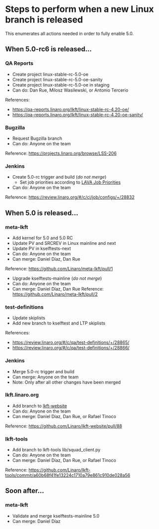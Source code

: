 # Steps to perform when a new Linux branch is released

This enumerates all actions needed in order to fully enable 5.0.

## When 5.0-rc6 is released...

### QA Reports
- Create project linux-stable-rc-5.0-oe
- Create project linux-stable-rc-5.0-oe-sanity
- Create project linux-stable-rc-5.0-oe in staging
- Can do: Dan Rue, Milosz Wasilewski, or Antonio Tercerio

References:
- https://qa-reports.linaro.org/lkft/linux-stable-rc-4.20-oe/
- https://qa-reports.linaro.org/lkft/linux-stable-rc-4.20-oe-sanity/

### Bugzilla
- Request Bugzilla branch
- Can do: Anyone on the team

Reference: https://projects.linaro.org/browse/LSS-206

### Jenkins
- Create 5.0-rc trigger and build (*do not merge*)
  - Set job priorities according to [LAVA Job Priorities](lava-job-priority.md)
- Can do: Anyone on the team

Reference: https://review.linaro.org/#/c/ci/job/configs/+/28832

## When 5.0 is released...

### meta-lkft
- Add kernel for 5.0 and 5.0 RC
- Update PV and SRCREV in Linux mainline and next
- Update PV in kselftests-next
- Can do: Anyone on the team
- Can merge: Daniel Díaz, Dan Rue

Reference: https://github.com/Linaro/meta-lkft/pull/1

- Upgrade kselftests-mainline (*do not merge*)
- Can do: Anyone on the team
- Can merge: Daniel Díaz, Dan Rue
Reference: https://github.com/Linaro/meta-lkft/pull/2

### test-definitions
- Update skiplists
- Add new branch to kselftest and LTP skiplists

References:
- https://review.linaro.org/#/c/qa/test-definitions/+/28865/
- https://review.linaro.org/#/c/qa/test-definitions/+/28866/

### Jenkins
- Merge 5.0-rc trigger and build
- Can merge: Anyone on the team
- Note: Only after all other changes have been merged

### lkft.linaro.org
- Add branch to [lkft-website](https://github.com/Linaro/lkft-website)
- Can do: Anyone on the team
- Can merge: Daniel Díaz, Dan Rue, or Rafael Tinoco

Reference: https://github.com/Linaro/lkft-website/pull/88

### lkft-tools
- Add branch to lkft-tools lib/squad_client.py
- Can do: Anyone on the team
- Can merge: Daniel Díaz, Dan Rue, or Rafael Tinoco

Reference: https://github.com/Linaro/lkft-tools/commit/a60b68f41fe13224c1710a79e861c910de028a56

## Soon after...

### meta-lkft
- Validate and merge kselftests-mainline 5.0
- Can merge: Daniel Díaz
